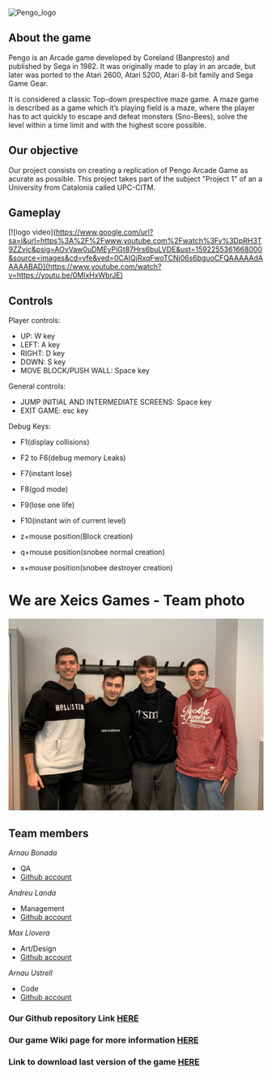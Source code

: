 ![Pengo_logo](https://images.launchbox-app.com/fd8e179b-c3bb-4a87-922a-de5617c7cd5f.png)


## About the game
Pengo is an Arcade game developed by Coreland (Banpresto) and published 
by Sega in 1982. It was originally made to play in an arcade, but later 
was ported to the Atari 2600, Atari 5200, Atari 8-bit family and Sega Game Gear.

It is considered a classic Top-down prespective maze game. A maze game is described 
as a game which it’s playing field is a maze, where the player has to act quickly 
to escape and defeat monsters (Sno-Bees), solve the level within a time limit and 
with the highest score possible.

## Our objective
Our project consists on creating a replication of Pengo Arcade Game as acurate as possible. This project takes part of the subject "Project 1" of an a University from Catalonia called UPC-CITM.

## Gameplay
[![logo video](https://www.google.com/url?sa=i&url=https%3A%2F%2Fwww.youtube.com%2Fwatch%3Fv%3DpRH3T9ZZvjc&psig=AOvVaw0uDMEyPiGt87Hrs6buLVDE&ust=1592255361668000&source=images&cd=vfe&ved=0CAIQjRxqFwoTCNi06s6bguoCFQAAAAAdAAAAABAD](https://www.youtube.com/watch?v=https://youtu.be/0MlxHxWbrJE)


## Controls
Player controls:
- UP: W key
- LEFT: A key
- RIGHT: D key
- DOWN: S key
- MOVE BLOCK/PUSH WALL: Space key

General controls:
- JUMP INITIAL AND INTERMEDIATE SCREENS: Space key
- EXIT GAME: esc key

Debug Keys:
- F1(display collisions)
- F2 to F6(debug memory Leaks)
- F7(instant lose)
- F8(god mode)
- F9(lose one life)
- F10(instant win of current level)

- z+mouse position(Block creation)
- q+mouse position(snobee normal creation)
- x+mouse position(snobee destroyer creation)

# We are Xeics Games - Team photo

![](teamphoto.jpeg)

## Team members

_Arnau Bonada_
* QA
* [Github account](https://github.com/arnaubonada)

_Andreu Landa_
* Management
* [Github account](https://github.com/Landama01)

_Max Llovera_
* Art/Design
* [Github account](https://github.com/MaxLlovera)

_Arnau Ustrell_
* Code
* [Github account](https://github.com/ArnauUstrell)


### Our Github repository Link [HERE](https://github.com/arnaubonada/Xeics_repositori)
### Our game Wiki page for more information [HERE](https://github.com/arnaubonada/Xeics_repositori/wiki)
### Link to download last version of the game [HERE]()
